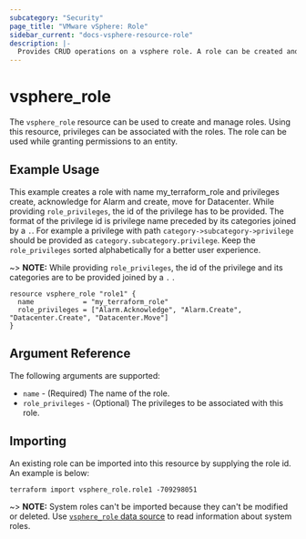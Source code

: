 ```yaml
---
subcategory: "Security"
page_title: "VMware vSphere: Role"
sidebar_current: "docs-vsphere-resource-role"
description: |-
  Provides CRUD operations on a vsphere role. A role can be created and privileges can be associated with it,
---
```


# vsphere_role

The `vsphere_role` resource can be used to create and manage roles. Using this resource, privileges can be
associated with the roles. The role can be used while granting permissions to an entity.

## Example Usage

This example creates a role with name my_terraform_role and privileges create, acknowledge for Alarm and
create, move for Datacenter. While providing `role_privileges`, the id of the privilege has to be provided.
The format of the privilege id is privilege name preceded by its categories joined by a `.`.
For example a privilege with path `category->subcategory->privilege` should be provided as
`category.subcategory.privilege`. Keep the `role_privileges` sorted alphabetically for a better user experience.

~> **NOTE:** While providing `role_privileges`, the id of the privilege and its categories are to be provided
joined by a `.` .

```hcl
resource vsphere_role "role1" {
  name            = "my_terraform_role"
  role_privileges = ["Alarm.Acknowledge", "Alarm.Create", "Datacenter.Create", "Datacenter.Move"]
}
```

## Argument Reference

The following arguments are supported:

* `name` - (Required) The name of the role.
* `role_privileges` - (Optional) The privileges to be associated with this role.

## Importing

An existing role can be imported into this resource by supplying the role id. An example is below:

```shell
terraform import vsphere_role.role1 -709298051
```

~> **NOTE:** System roles can't be imported because they can't be modified or deleted.
Use [`vsphere_role` data source][ref-vsphere-role-data-source]
to read information about system roles.

[ref-vsphere-role-data-source]: /docs/providers/vsphere/d/vsphere_role.html
